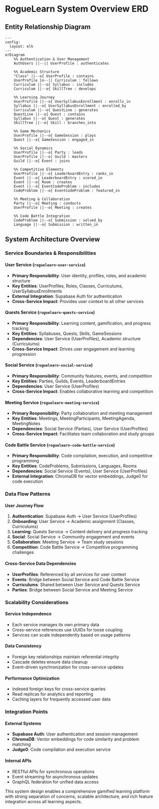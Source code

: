 # RogueLearn System Overview ERD

## Entity Relationship Diagram

```mermaid
---
config:
  layout: elk
---
erDiagram
    %% Authentication & User Management
    AuthUsers ||--|| UserProfile : authenticates
    
    %% Academic Structure
    "Class" ||--o{ UserProfile : contains
    UserProfile }o--|| Curriculum : follows
    Curriculum ||--o{ Syllabus : includes
    Curriculum ||--o{ SkillTree : develops
    
    %% Learning Journey
    UserProfile ||--o{ UserSyllabusEnrollment : enrolls_in
    Syllabus ||--o{ UserSyllabusEnrollment : enrolled_by
    Curriculum ||--o{ QuestLine : generates
    QuestLine ||--o{ Quest : contains
    Syllabus ||--o{ Quest : generates
    SkillTree ||--o{ Skill : branches_into
    
    %% Game Mechanics
    UserProfile ||--o{ GameSession : plays
    Quest ||--o{ GameSession : engaged_in
    
    %% Social Dynamics
    UserProfile ||--o{ Party : leads
    UserProfile ||--o| Guild : masters
    Guild ||--o{ Event : joins
    
    %% Competitive Elements
    UserProfile ||--o{ LeaderboardEntry : ranks_in
    Event ||--o{ LeaderboardEntry : scored_in
    Event ||--o{ Room : creates
    Event ||--o{ EventCodeProblem : includes
    CodeProblem ||--o{ EventCodeProblem : featured_in
    
    %% Meeting & Collaboration
    Party ||--o{ Meeting : conducts
    UserProfile ||--o{ Meeting : creates
    
    %% Code Battle Integration
    CodeProblem ||--o{ Submission : solved_by
    Language ||--o{ Submission : written_in
```

## System Architecture Overview

### Service Boundaries & Responsibilities

#### **User Service** (`roguelearn-user-service`)
- **Primary Responsibility**: User identity, profiles, roles, and academic structure
- **Key Entities**: UserProfiles, Roles, Classes, Curriculums, UserSyllabusEnrollments
- **External Integration**: Supabase Auth for authentication
- **Cross-Service Impact**: Provides user context to all other services

#### **Quests Service** (`roguelearn-quests-service`)
- **Primary Responsibility**: Learning content, gamification, and progress tracking
- **Key Entities**: Syllabuses, Quests, Skills, GameSessions
- **Dependencies**: User Service (UserProfiles), Academic structure (Curriculums)
- **Cross-Service Impact**: Drives user engagement and learning progression

#### **Social Service** (`roguelearn-social-service`)
- **Primary Responsibility**: Community features, events, and competition
- **Key Entities**: Parties, Guilds, Events, LeaderboardEntries
- **Dependencies**: User Service (UserProfiles)
- **Cross-Service Impact**: Enables collaborative learning and competition

#### **Meeting Service** (`roguelearn-meeting-service`)
- **Primary Responsibility**: Party collaboration and meeting management
- **Key Entities**: Meetings, MeetingParticipants, MeetingAgenda, MeetingNotes
- **Dependencies**: Social Service (Parties), User Service (UserProfiles)
- **Cross-Service Impact**: Facilitates team collaboration and study groups

#### **Code Battle Service** (`roguelearn-code-battle-service`)
- **Primary Responsibility**: Code compilation, execution, and competitive programming
- **Key Entities**: CodeProblems, Submissions, Languages, Rooms
- **Dependencies**: Social Service (Events), User Service (UserProfiles)
- **External Integration**: ChromaDB for vector embeddings, Judge0 for code execution

### Data Flow Patterns

#### **User Journey Flow**
1. **Authentication**: Supabase Auth → User Service (UserProfiles)
2. **Onboarding**: User Service → Academic assignment (Classes, Curriculums)
3. **Learning**: Quests Service → Content delivery and progress tracking
4. **Social**: Social Service → Community engagement and events
5. **Collaboration**: Meeting Service → Team study sessions
6. **Competition**: Code Battle Service → Competitive programming challenges

#### **Cross-Service Data Dependencies**
- **UserProfiles**: Referenced by all services for user context
- **Events**: Bridge between Social Service and Code Battle Service
- **Curriculums**: Shared between User Service and Quests Service
- **Parties**: Bridge between Social Service and Meeting Service

### Scalability Considerations

#### **Service Independence**
- Each service manages its own primary data
- Cross-service references use UUIDs for loose coupling
- Services can scale independently based on usage patterns

#### **Data Consistency**
- Foreign key relationships maintain referential integrity
- Cascade deletes ensure data cleanup
- Event-driven synchronization for cross-service updates

#### **Performance Optimization**
- Indexed foreign keys for cross-service queries
- Read replicas for analytics and reporting
- Caching layers for frequently accessed user data

### Integration Points

#### **External Systems**
- **Supabase Auth**: User authentication and session management
- **ChromaDB**: Vector embeddings for code similarity and problem matching
- **Judge0**: Code compilation and execution service

#### **Internal APIs**
- RESTful APIs for synchronous operations
- Event streaming for asynchronous updates
- GraphQL federation for unified data access

This system design enables a comprehensive gamified learning platform with strong separation of concerns, scalable architecture, and rich feature integration across all learning aspects.